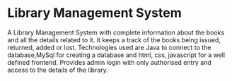 # Library Management System
A Library Management System with complete information about the books and all the details related to it.
It keeps a track of the books being issued, returned, added or lost.
Technologies used are Java to connect to the database,MySql for creating a database and html, css, javascript for a well defined frontend.
Provides admin login with only authorised entry and access to the details of the library.
